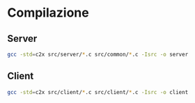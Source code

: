 # Compilazione

## Server

```sh
gcc -std=c2x src/server/*.c src/common/*.c -Isrc -o server
```

## Client

```sh
gcc -std=c2x src/client/*.c src/client/*.c -Isrc -o client
```
